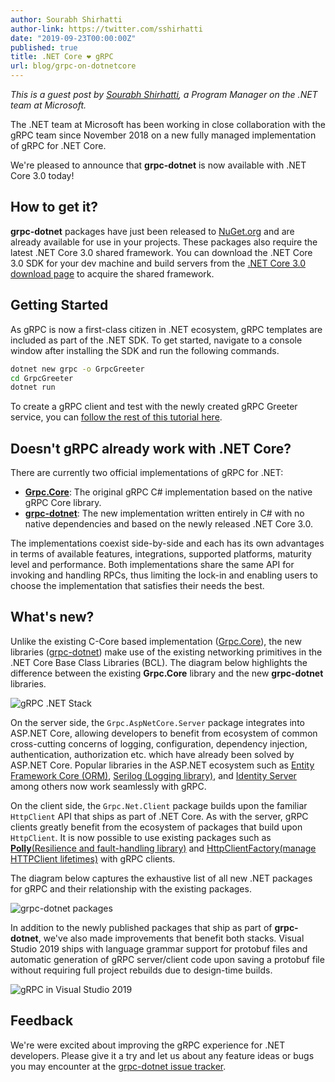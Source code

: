 ```yaml
---
author: Sourabh Shirhatti
author-link: https://twitter.com/sshirhatti
date: "2019-09-23T00:00:00Z"
published: true
title: .NET Core ❤ gRPC
url: blog/grpc-on-dotnetcore
---
```


_This is a guest post by [Sourabh Shirhatti](https://twitter.com/sshirhatti), a Program Manager on the .NET team at Microsoft._

The .NET team at Microsoft has been working in close collaboration with the gRPC team since November 2018 on a new fully managed implementation of gRPC for .NET Core.

We're pleased to announce that **grpc-dotnet** is now available with .NET Core 3.0 today!

## How to get it?

**grpc-dotnet** packages have just been released to [NuGet.org](https://www.nuget.org/profiles/grpc-packages) and are already available for use in your projects. These packages also require the latest .NET Core 3.0 shared framework. You can download the .NET Core 3.0 SDK for your dev machine and build servers from the [.NET Core 3.0 download page](https://aka.ms/netcore3download) to acquire the shared framework.

## Getting Started

As gRPC is now a first-class citizen in .NET ecosystem, gRPC templates are included as part of the .NET SDK. To get started, navigate to a console window after installing the SDK and run the following commands.

```sh
dotnet new grpc -o GrpcGreeter
cd GrpcGreeter
dotnet run
```

To create a gRPC client and test with the newly created gRPC Greeter service, you can [follow the rest of this tutorial here](https://docs.microsoft.com/aspnet/core/tutorials/grpc/grpc-start).

## Doesn't gRPC already work with .NET Core?

There are currently two official implementations of gRPC for .NET:

- [**Grpc.Core**](https://github.com/grpc/grpc/tree/master/src/csharp): The original gRPC C# implementation based on the native gRPC Core library.
- [**grpc-dotnet**](https://github.com/grpc/grpc-dotnet): The new implementation written entirely in C# with no native dependencies and based on the newly released .NET Core 3.0.

The implementations coexist side-by-side and each has its own advantages in terms of available features, integrations, supported platforms, maturity level and performance. Both implementations share the same API for invoking and handling RPCs, thus limiting the lock-in and enabling users to choose the implementation that satisfies their needs the best.

## What's new?

Unlike the existing C-Core based implementation ([Grpc.Core](https://github.com/grpc/grpc/tree/master/src/csharp)), the new libraries ([grpc-dotnet](https://github.com/grpc/grpc-dotnet)) make use of the existing networking primitives in the .NET Core Base Class Libraries (BCL). The diagram below highlights the difference between the existing **Grpc.Core** library and the new **grpc-dotnet** libraries.

<p><img src="/img/grpc-dotnet.svg" alt="gRPC .NET Stack" style="max-width: 800px" /></p>

On the server side, the `Grpc.AspNetCore.Server` package integrates into ASP.NET Core, allowing developers to benefit from ecosystem of common cross-cutting concerns of logging, configuration, dependency injection, authentication, authorization etc. which have already been solved by ASP.NET Core. Popular libraries in the ASP.NET ecosystem such as [Entity Framework Core (ORM)](https://github.com/aspnet/EntityFrameworkCore), [Serilog (Logging library)](https://github.com/serilog/serilog), and [Identity Server](https://github.com/IdentityServer/IdentityServer4) among others now work seamlessly with gRPC.

On the client side, the `Grpc.Net.Client` package builds upon the familiar `HttpClient` API that ships as part of .NET Core. As with the server, gRPC clients greatly benefit from the ecosystem of packages that build upon `HttpClient`. It is now possible to use existing packages such as [**Polly**(Resilience and fault-handling library)](https://github.com/App-vNext/Polly) and [HttpClientFactory(manage HTTPClient lifetimes)](https://docs.microsoft.com/aspnet/core/fundamentals/http-requests) with gRPC clients.

The diagram below captures the exhaustive list of all new .NET packages for gRPC and their relationship with the existing packages.

<p><img src="/img/grpc-dotnet-packages.svg" alt="grpc-dotnet packages" style="max-width: 800px" /></p>

In addition to the newly published packages that ship as part of **grpc-dotnet**, we've also made improvements that benefit both stacks. Visual Studio 2019 ships with language grammar support for protobuf files and automatic generation of gRPC server/client code upon saving a protobuf file without requiring full project rebuilds due to design-time builds.

<p><img src="/img/grpc-visualstudio.png" alt="gRPC in Visual Studio 2019" /></p>

## Feedback

We're were excited about improving the gRPC experience for .NET developers. Please give it a try and let us about any feature ideas or bugs you may encounter at the [grpc-dotnet issue tracker](https://github.com/grpc/grpc-dotnet/issues).
